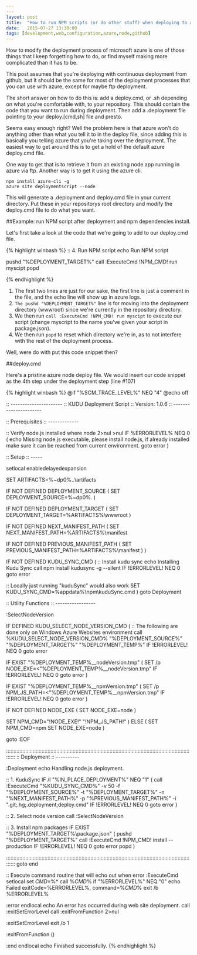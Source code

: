 ```yaml
---
---
layout: post
title:  "How to run NPM scripts (or do other stuff) when deploying to azure from github"
date:   2015-07-27 13:30:00
tags: [development,web,configuration,azure,node,github]
---
```


How to modify the deployment process of microsoft azure is one of those things that I keep forgetting how to do, or find myself making more complicated than it has to be.

This post assumes that you're deploying with continuous deployment from github, but it should be the same for most of the deployment processes that you can use with azure, except for maybe ftp deployment.

The short answer on how to do this is: add a deploy.cmd, or .sh depending on what you're comfortable with, to your repository. This should contain the code that you want to run during deployment. Then add a .deployment file pointing to your deploy.[cmd,sh] file and presto.

Seems easy enough right? Well the problem here is that azure won't do anything other than what you tell it to in the deploy file, since adding this is basically you telling azure that you're taking over the deployment. The easiest way to get around this is to get a hold of the default azure deploy.cmd file.

One way to get that is to retrieve it from an existing node app running in azure via ftp. Another way is to get it using the azure cli.

    npm install azure-cli -g
    azure site deploymentscript --node

This will generate a .deployment and deploy.cmd file in your current directory. Put these in your repositorys root directory and modify the deploy.cmd file to do what you want.

##Example: run NPM script after deployment and npm dependencies install.

Let's first take a look at the code that we're going to add to our deploy.cmd file.

{% highlight winbash %}
:: 4. Run NPM script
echo Run NPM script

pushd "%DEPLOYMENT_TARGET%"
call :ExecuteCmd !NPM_CMD! run myscipt
popd

{% endhighlight %}

1. The first two lines are just for our sake, the first line is just a comment in the file, and the echo line will show up in azure logs. 
2. `The pushd "%DEPLOYMENT_TARGET%"` line is for moving into the deployment directory (wwwroot) since we're currently in the repository directory. 
3. We then run `call :ExecuteCmd !NPM_CMD! run myscipt` to execute our script (change myscript to the name you've given your script in package.json). 
4. We then run `popd` to reset which directory we're in, as to not interfere with the rest of the deployment process.

Well, were do with put this code snippet then?

##deploy.cmd

Here's a pristine azure node deploy file. We would insert our code snippet as the 4th step under the deployment step (line #107)

{% highlight winbash %}
@if "%SCM_TRACE_LEVEL%" NEQ "4" @echo off

:: ----------------------
:: KUDU Deployment Script
:: Version: 1.0.6
:: ----------------------

:: Prerequisites
:: -------------

:: Verify node.js installed
where node 2>nul >nul
IF %ERRORLEVEL% NEQ 0 (
  echo Missing node.js executable, please install node.js, if already installed make sure it can be reached from current environment.
  goto error
)

:: Setup
:: -----

setlocal enabledelayedexpansion

SET ARTIFACTS=%~dp0%..\artifacts

IF NOT DEFINED DEPLOYMENT_SOURCE (
  SET DEPLOYMENT_SOURCE=%~dp0%.
)

IF NOT DEFINED DEPLOYMENT_TARGET (
  SET DEPLOYMENT_TARGET=%ARTIFACTS%\wwwroot
)

IF NOT DEFINED NEXT_MANIFEST_PATH (
  SET NEXT_MANIFEST_PATH=%ARTIFACTS%\manifest

  IF NOT DEFINED PREVIOUS_MANIFEST_PATH (
    SET PREVIOUS_MANIFEST_PATH=%ARTIFACTS%\manifest
  )
)

IF NOT DEFINED KUDU_SYNC_CMD (
  :: Install kudu sync
  echo Installing Kudu Sync
  call npm install kudusync -g --silent
  IF !ERRORLEVEL! NEQ 0 goto error

  :: Locally just running "kuduSync" would also work
  SET KUDU_SYNC_CMD=%appdata%\npm\kuduSync.cmd
)
goto Deployment

:: Utility Functions
:: -----------------

:SelectNodeVersion

IF DEFINED KUDU_SELECT_NODE_VERSION_CMD (
  :: The following are done only on Windows Azure Websites environment
  call %KUDU_SELECT_NODE_VERSION_CMD% "%DEPLOYMENT_SOURCE%" "%DEPLOYMENT_TARGET%" "%DEPLOYMENT_TEMP%"
  IF !ERRORLEVEL! NEQ 0 goto error

  IF EXIST "%DEPLOYMENT_TEMP%\__nodeVersion.tmp" (
    SET /p NODE_EXE=<"%DEPLOYMENT_TEMP%\__nodeVersion.tmp"
    IF !ERRORLEVEL! NEQ 0 goto error
  )
  
  IF EXIST "%DEPLOYMENT_TEMP%\__npmVersion.tmp" (
    SET /p NPM_JS_PATH=<"%DEPLOYMENT_TEMP%\__npmVersion.tmp"
    IF !ERRORLEVEL! NEQ 0 goto error
  )

  IF NOT DEFINED NODE_EXE (
    SET NODE_EXE=node
  )

  SET NPM_CMD="!NODE_EXE!" "!NPM_JS_PATH!"
) ELSE (
  SET NPM_CMD=npm
  SET NODE_EXE=node
)

goto :EOF

::::::::::::::::::::::::::::::::::::::::::::::::::::::::::::::::::::::::::::::::::::::::::::::::::::::::::::::::::::::::::::::::::
:: Deployment
:: ----------

:Deployment
echo Handling node.js deployment.

:: 1. KuduSync
IF /I "%IN_PLACE_DEPLOYMENT%" NEQ "1" (
  call :ExecuteCmd "%KUDU_SYNC_CMD%" -v 50 -f "%DEPLOYMENT_SOURCE%" -t "%DEPLOYMENT_TARGET%" -n "%NEXT_MANIFEST_PATH%" -p "%PREVIOUS_MANIFEST_PATH%" -i ".git;.hg;.deployment;deploy.cmd"
  IF !ERRORLEVEL! NEQ 0 goto error
)

:: 2. Select node version
call :SelectNodeVersion

:: 3. Install npm packages
IF EXIST "%DEPLOYMENT_TARGET%\package.json" (
  pushd "%DEPLOYMENT_TARGET%"
  call :ExecuteCmd !NPM_CMD! install --production
  IF !ERRORLEVEL! NEQ 0 goto error
  popd
)


::::::::::::::::::::::::::::::::::::::::::::::::::::::::::::::::::::::::::::::::::::::::::::::::::::::::::::::::::::::::::::::::::
goto end

:: Execute command routine that will echo out when error
:ExecuteCmd
setlocal
set _CMD_=%*
call %_CMD_%
if "%ERRORLEVEL%" NEQ "0" echo Failed exitCode=%ERRORLEVEL%, command=%_CMD_%
exit /b %ERRORLEVEL%

:error
endlocal
echo An error has occurred during web site deployment.
call :exitSetErrorLevel
call :exitFromFunction 2>nul

:exitSetErrorLevel
exit /b 1

:exitFromFunction
()

:end
endlocal
echo Finished successfully.
{% endhighlight %}